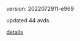 version: 2022072911-e969

updated 44 avds

[details](https://github.com/0x74f917491bfa7ebfa379/ali_avd_db/blob/master/change_log/2022/07/29/11/e969.txt)